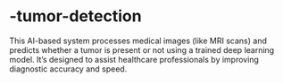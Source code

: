 # -tumor-detection
This AI-based system processes medical images (like MRI scans) and predicts whether a tumor is present or not using a trained deep learning model. It’s designed to assist healthcare professionals by improving diagnostic accuracy and speed.
